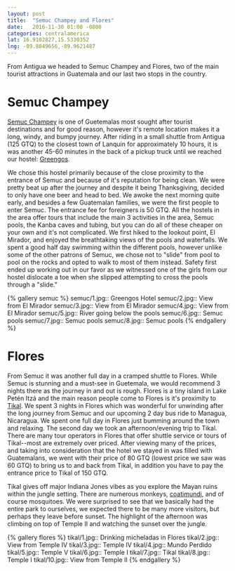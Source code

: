 ```yaml
---
layout: post
title:  "Semuc Champey and Flores"
date:   2016-11-30 01:00 -0800
categories: centralamerica
lat: 16.9102827,15.5330352
lng: -89.8849656,-89.9621487
---
```


From Antigua we headed to Semuc Champey and Flores, two of the main tourist attractions in Guatemala and our last two stops in the country.

<!--more-->

# Semuc Champey

[Semuc Champey](https://www.tripadvisor.com/Attraction_Review-g303868-d600477-Reviews-Semuc_Champey-Lanquin_Alta_Verapaz_Department.html) is one of Guetemalas most sought after tourist destinations
and for good reason, however it's remote location makes it a long, windy, and bumpy journey. After riding in a small shuttle from Antigua (125 GTQ) to the closest town of Lanquin for
approximately 10 hours, it is was another 45-60 minutes in the back of a pickup truck until we reached our hostel:
[Greengos](https://www.tripadvisor.com/Hotel_Review-g303868-d6688069-Reviews-Greengo_s_Hotel-Lanquin_Alta_Verapaz_Department.html).

We chose this hostel primarily because of the close proximity to the entrance of Semuc and because of it's reputation for being clean. We were pretty beat up after the journey and despite it being
Thanksgiving, decided to only have one beer and head to bed. We awoke the next morning quite early, and besides a few Guatemalan families, we were the first people to enter Semuc. The entrance fee
for foreigners is 50 GTQ. All the hostels in the area offer tours that include the main 3 activities in the area, Semuc pools, the Kanba caves and tubing, but you can do all of these cheaper on your
own and it's not complicated. We first hiked to the lookout point, El Mirador, and enjoyed the breathtaking views of the pools and waterfalls. We spent a good half day swimming within the different
pools, however unlike some of the other patrons of Semuc, we chose not to "slide" from pool to pool on the rocks and opted to walk to most of them instead. Safety first ended up working out in our
favor as we witnessed one of the girls from our hostel dislocate a toe when she slipped attempting to cross the pools through a "slide."

{% gallery semuc %}
semuc/1.jpg:: Greengos Hotel
semuc/2.jpg:: View from El Mirador
semuc/3.jpg:: View from El Mirador
semuc/4.jpg:: View from El Mirador
semuc/5.jpg:: River going below the pools
semuc/6.jpg:: Semuc pools
semuc/7.jpg:: Semuc pools
semuc/8.jpg:: Semuc pools
{% endgallery %}

# Flores

From Semuc it was another full day in a cramped shuttle to Flores. While Semuc is stunning and a must-see in Guetemala, we would recommend 3 nights there as the journey in and out is rough.
Flores is a tiny island in Lake Petén Itzá and the main reason people come to Flores is it's proximity to [Tikal](https://en.wikipedia.org/wiki/Tikal). We spent 3 nights in Flores which was
wonderful for unwinding after the long journey from Semuc and our upcoming 2 day bus ride to Managua, Nicaragua. We spent one full day in Flores just bumming around the town and relaxing.
The second day we took an afternoon/evening trip to Tikal. There are many tour operators in Flores that offer shuttle service or tours of Tikal--most are extremely over priced. After viewing
many of the prices, and taking into consideration that the hotel we stayed in was filled with Guatemalans, we went with their price of 80 GTQ (lowest price we saw was 60 GTQ) to bring us to
and back from Tikal, in addition you have to pay the entrance price to Tikal of 150 GTQ.

Tikal gives off major Indiana Jones vibes as you explore the Mayan ruins within the jungle setting. There are numerous monkeys, [coatimundi](https://en.wikipedia.org/wiki/White-nosed_coati),
and of course mosquitoes. We were surprised to see that we basically had the entire park to ourselves, we expected there to be many more visitors, but perhaps they leave before sunset. The
highlight of the afternoon was climbing on top of Temple II and watching the sunset over the jungle.

{% gallery flores %}
tikal/1.jpg:: Drinking micheladas in Flores
tikal/2.jpg:: View from Temple IV
tikal/3.jpg:: Temple IV
tikal/4.jpg:: Mundo Perdido
tikal/5.jpg:: Temple V
tikal/6.jpg:: Temple I
tikal/7.jpg:: Tikal
tikal/8.jpg:: Temple I
tikal/10.jpg:: View from Temple II
{% endgallery %}